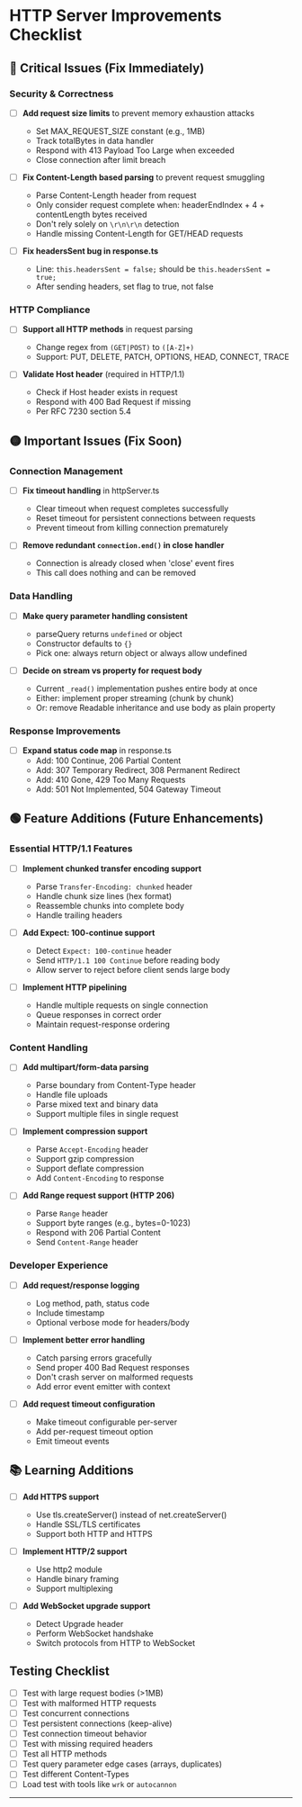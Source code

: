 # HTTP Server Improvements Checklist

## 🔴 Critical Issues (Fix Immediately)

### Security & Correctness
- [ ] **Add request size limits** to prevent memory exhaustion attacks
  - Set MAX_REQUEST_SIZE constant (e.g., 1MB)
  - Track totalBytes in data handler
  - Respond with 413 Payload Too Large when exceeded
  - Close connection after limit breach

- [ ] **Fix Content-Length based parsing** to prevent request smuggling
  - Parse Content-Length header from request
  - Only consider request complete when: headerEndIndex + 4 + contentLength bytes received
  - Don't rely solely on `\r\n\r\n` detection
  - Handle missing Content-Length for GET/HEAD requests

- [ ] **Fix headersSent bug in response.ts**
  - Line: `this.headersSent = false;` should be `this.headersSent = true;`
  - After sending headers, set flag to true, not false

### HTTP Compliance
- [ ] **Support all HTTP methods** in request parsing
  - Change regex from `(GET|POST)` to `([A-Z]+)`
  - Support: PUT, DELETE, PATCH, OPTIONS, HEAD, CONNECT, TRACE

- [ ] **Validate Host header** (required in HTTP/1.1)
  - Check if Host header exists in request
  - Respond with 400 Bad Request if missing
  - Per RFC 7230 section 5.4

## 🟡 Important Issues (Fix Soon)

### Connection Management
- [ ] **Fix timeout handling** in httpServer.ts
  - Clear timeout when request completes successfully
  - Reset timeout for persistent connections between requests
  - Prevent timeout from killing connection prematurely

- [ ] **Remove redundant `connection.end()` in close handler**
  - Connection is already closed when 'close' event fires
  - This call does nothing and can be removed

### Data Handling
- [ ] **Make query parameter handling consistent**
  - parseQuery returns `undefined` or object
  - Constructor defaults to `{}`
  - Pick one: always return object or always allow undefined

- [ ] **Decide on stream vs property for request body**
  - Current `_read()` implementation pushes entire body at once
  - Either: implement proper streaming (chunk by chunk)
  - Or: remove Readable inheritance and use body as plain property

### Response Improvements
- [ ] **Expand status code map** in response.ts
  - Add: 100 Continue, 206 Partial Content
  - Add: 307 Temporary Redirect, 308 Permanent Redirect
  - Add: 410 Gone, 429 Too Many Requests
  - Add: 501 Not Implemented, 504 Gateway Timeout

## 🟢 Feature Additions (Future Enhancements)

### Essential HTTP/1.1 Features
- [ ] **Implement chunked transfer encoding support**
  - Parse `Transfer-Encoding: chunked` header
  - Handle chunk size lines (hex format)
  - Reassemble chunks into complete body
  - Handle trailing headers

- [ ] **Add Expect: 100-continue support**
  - Detect `Expect: 100-continue` header
  - Send `HTTP/1.1 100 Continue` before reading body
  - Allow server to reject before client sends large body

- [ ] **Implement HTTP pipelining**
  - Handle multiple requests on single connection
  - Queue responses in correct order
  - Maintain request-response ordering

### Content Handling
- [ ] **Add multipart/form-data parsing**
  - Parse boundary from Content-Type header
  - Handle file uploads
  - Parse mixed text and binary data
  - Support multiple files in single request

- [ ] **Implement compression support**
  - Parse `Accept-Encoding` header
  - Support gzip compression
  - Support deflate compression
  - Add `Content-Encoding` to response

- [ ] **Add Range request support (HTTP 206)**
  - Parse `Range` header
  - Support byte ranges (e.g., bytes=0-1023)
  - Respond with 206 Partial Content
  - Send `Content-Range` header

### Developer Experience
- [ ] **Add request/response logging**
  - Log method, path, status code
  - Include timestamp
  - Optional verbose mode for headers/body

- [ ] **Implement better error handling**
  - Catch parsing errors gracefully
  - Send proper 400 Bad Request responses
  - Don't crash server on malformed requests
  - Add error event emitter with context

- [ ] **Add request timeout configuration**
  - Make timeout configurable per-server
  - Add per-request timeout option
  - Emit timeout events

## 📚 Learning Additions 

- [ ] **Add HTTPS support**
  - Use tls.createServer() instead of net.createServer()
  - Handle SSL/TLS certificates
  - Support both HTTP and HTTPS

- [ ] **Implement HTTP/2 support**
  - Use http2 module
  - Handle binary framing
  - Support multiplexing

- [ ] **Add WebSocket upgrade support**
  - Detect Upgrade header
  - Perform WebSocket handshake
  - Switch protocols from HTTP to WebSocket

## Testing Checklist

- [ ] Test with large request bodies (>1MB)
- [ ] Test with malformed HTTP requests
- [ ] Test concurrent connections
- [ ] Test persistent connections (keep-alive)
- [ ] Test connection timeout behavior
- [ ] Test with missing required headers
- [ ] Test all HTTP methods
- [ ] Test query parameter edge cases (arrays, duplicates)
- [ ] Test different Content-Types
- [ ] Load test with tools like `wrk` or `autocannon`

---

